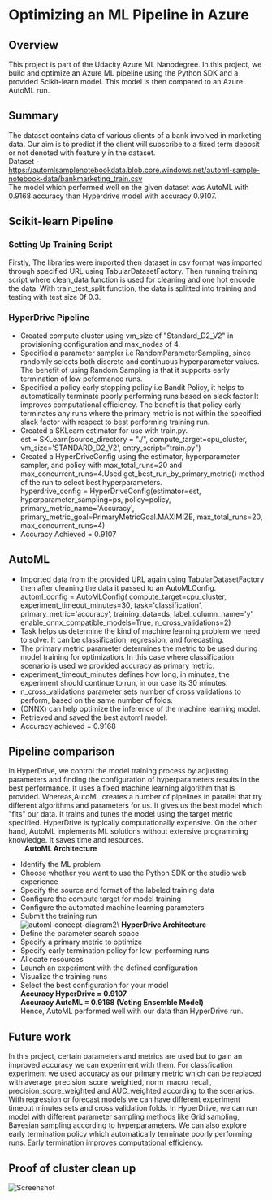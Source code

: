 # Optimizing an ML Pipeline in Azure

## Overview
This project is part of the Udacity Azure ML Nanodegree.
In this project, we build and optimize an Azure ML pipeline using the Python SDK and a provided Scikit-learn model.
This model is then compared to an Azure AutoML run.

## Summary
The dataset contains data of various clients of a bank involved in marketing data. Our aim is to predict if the client will subscribe to a fixed term deposit or not denoted with feature y in the dataset.\
Dataset - https://automlsamplenotebookdata.blob.core.windows.net/automl-sample-notebook-data/bankmarketing_train.csv \
The model which performed well on the given dataset was AutoML with 0.9168 accuracy than Hyperdrive model with accuracy 0.9107.

## Scikit-learn Pipeline
### Setting Up Training Script
Firstly, The libraries were imported then dataset in csv format was imported through specified URL using TabularDatasetFactory. Then running training script where clean_data function is used for cleaning and one hot encode the data. With train_test_split function, the data is splitted into training and testing with test size 0f 0.3. 
### HyperDrive Pipeline
* Created compute cluster using vm_size of "Standard_D2_V2" in provisioning configuration and max_nodes of 4.
* Specified a parameter sampler i.e RandomParameterSampling, since randomly selects both discrete and continuous hyperparameter values. The benefit of using Random Sampling is that it supports early termination of low peformance runs. 
* Specified a policy early stopping policy i.e Bandit Policy, it helps to automatically terminate poorly performing runs based on slack factor.It improves computational    efficiency. The benefit is that policy early terminates any runs where the primary metric is not within the specified slack factor with respect to best performing training run.
* Created a SKLearn estimator for use with train.py.\
est = SKLearn(source_directory = "./",
            compute_target=cpu_cluster,
            vm_size='STANDARD_D2_V2',
            entry_script="train.py")
* Created a HyperDriveConfig using the estimator, hyperparameter sampler, and policy with max_total_runs=20 and max_concurrent_runs=4.Used get_best_run_by_primary_metric() method of the run to select best hyperparameters.\
hyperdrive_config = HyperDriveConfig(estimator=est, hyperparameter_sampling=ps, policy=policy, primary_metric_name='Accuracy', primary_metric_goal=PrimaryMetricGoal.MAXIMIZE,   max_total_runs=20, max_concurrent_runs=4)
* Accuracy Achieved = 0.9107
            
## AutoML
*  Imported data from the provided URL again using TabularDatasetFactory then after cleaning the data it passed to an AutoMLConfig.\
automl_config = AutoMLConfig(
    compute_target=cpu_cluster,
    experiment_timeout_minutes=30,
    task='classification',
    primary_metric='accuracy',
    training_data=ds,
    label_column_name='y',
    enable_onnx_compatible_models=True,
    n_cross_validations=2)
* Task helps us determine the kind of machine learning problem we need to solve. It can be classification, regression, and forecasting.   
* The primary metric parameter determines the metric to be used during model training for optimization. In this case where classification scenario is used we provided accuracy as primary metric.
* experiment_timeout_minutes defines how long, in minutes, the experiment should continue to run, in our case its 30 minutes.
* n_cross_validations parameter sets number of cross validations to perform, based on the same number of folds.
* (ONNX) can help optimize the inference of the machine learning model.        
* Retrieved and saved the best automl model.
* Accuracy achieved = 0.9168

## Pipeline comparison
In HyperDrive, we control the model training process by adjusting parameters and finding the configuration of hyperparameters results in the best performance. It uses a fixed machine learning algorithm that is provided. Whereas,AutoML creates a number of pipelines in parallel that try different algorithms and parameters for us. It gives us the best model which "fits" our data. It trains and tunes the model using the target metric specified.
HyperDrive is typically computationally expensive. On the other hand, AutoML implements ML solutions without extensive programming knowledge. It saves time and resources. \
&nbsp;&nbsp;&nbsp;&nbsp;&nbsp;&nbsp;&nbsp; **AutoML Architecture**
* Identify the ML problem
* Choose whether you want to use the Python SDK or the studio web experience
* Specify the source and format of the labeled training data
* Configure the compute target for model training
* Configure the automated machine learning parameters 
* Submit the training run\
![automl-concept-diagram2](https://user-images.githubusercontent.com/64837491/106501593-5b7cdf80-64e9-11eb-8ed0-636e4ccdb42b.png)\\
**HyperDrive Architecture**
* Define the parameter search space
* Specify a primary metric to optimize
* Specify early termination policy for low-performing runs
* Allocate resources
* Launch an experiment with the defined configuration
* Visualize the training runs
* Select the best configuration for your model \
**Accuracy HyperDrive = 0.9107**\
**Accuracy AutoML = 0.9168 (Voting Ensemble Model)**\
Hence, AutoML performed well with our data than HyperDrive run.


## Future work
In this project, certain parameters and metrics are used but to gain an improved accuracy we can experiment with them. For classfication experiment we used accuracy as our primary metric which can be replaced with average_precision_score_weighted, norm_macro_recall, precision_score_weighted and AUC_weighted according to the scenarios. With regression or forecast models we can have different experiment timeout minutes sets and cross validation folds. In HyperDrive, we can run model with different parameter sampling methods like Grid sampling, Bayesian sampling according to hyperparameters. We can also explore early termination policy which automatically terminate poorly performing runs. Early termination improves computational efficiency.

## Proof of cluster clean up
![Screenshot](https://user-images.githubusercontent.com/64837491/106479600-83ac1480-64d0-11eb-9dfa-38fe158b0d6a.png)

